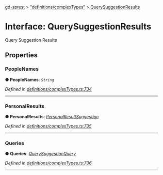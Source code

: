 [gd-sprest](../README.md) > ["definitions/complexTypes"](../modules/_definitions_complextypes_.md) > [QuerySuggestionResults](../interfaces/_definitions_complextypes_.querysuggestionresults.md)



# Interface: QuerySuggestionResults


Query Suggestion Results


## Properties
<a id="peoplenames"></a>

###  PeopleNames

**●  PeopleNames**:  *`String`* 

*Defined in [definitions/complexTypes.ts:734](https://github.com/gunjandatta/sprest/blob/3de79f1/src/definitions/complexTypes.ts#L734)*





___

<a id="personalresults"></a>

###  PersonalResults

**●  PersonalResults**:  *[PersonalResultSuggestion](_definitions_complextypes_.personalresultsuggestion.md)* 

*Defined in [definitions/complexTypes.ts:735](https://github.com/gunjandatta/sprest/blob/3de79f1/src/definitions/complexTypes.ts#L735)*





___

<a id="queries"></a>

###  Queries

**●  Queries**:  *[QuerySuggestionQuery](_definitions_complextypes_.querysuggestionquery.md)* 

*Defined in [definitions/complexTypes.ts:736](https://github.com/gunjandatta/sprest/blob/3de79f1/src/definitions/complexTypes.ts#L736)*





___



